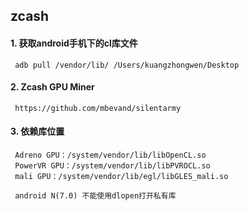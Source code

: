 ## zcash

#### 1. 获取android手机下的cl库文件

     adb pull /vendor/lib/ /Users/kuangzhongwen/Desktop

#### 2. Zcash GPU Miner
     
     https://github.com/mbevand/silentarmy
     
#### 3. 依赖库位置

     Adreno GPU：/system/vendor/lib/libOpenCL.so
     PowerVR GPU：/system/vendor/lib/libPVROCL.so
     mali GPU：/system/vendor/lib/egl/libGLES_mali.so
     
     android N(7.0) 不能使用dlopen打开私有库